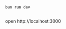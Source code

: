 ```sh {"id":"01HZT9PA857Q6473CW54YR4KRK"}
bun run dev
```

```sh {"id":"01HZT9R87K1Y66RFFYX6YVB78V"}

```

open http://localhost:3000
